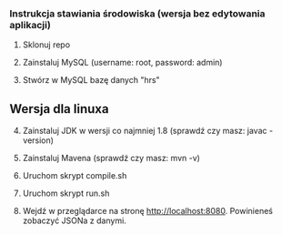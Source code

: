 ### Instrukcja stawiania środowiska (wersja bez edytowania aplikacji)

1. Sklonuj repo

2. Zainstaluj MySQL (username: root, password: admin)

3. Stwórz w MySQL bazę danych "hrs"

## Wersja dla linuxa

4. Zainstaluj JDK w wersji co najmniej 1.8 (sprawdź czy masz: javac -version)

5. Zainstaluj Mavena (sprawdź czy masz: mvn -v)

6. Uruchom skrypt compile.sh

7. Uruchom skrypt run.sh

8. Wejdź w przeglądarce na stronę [http://localhost:8080](http://localhost:8080). Powinieneś zobaczyć JSONa z danymi.